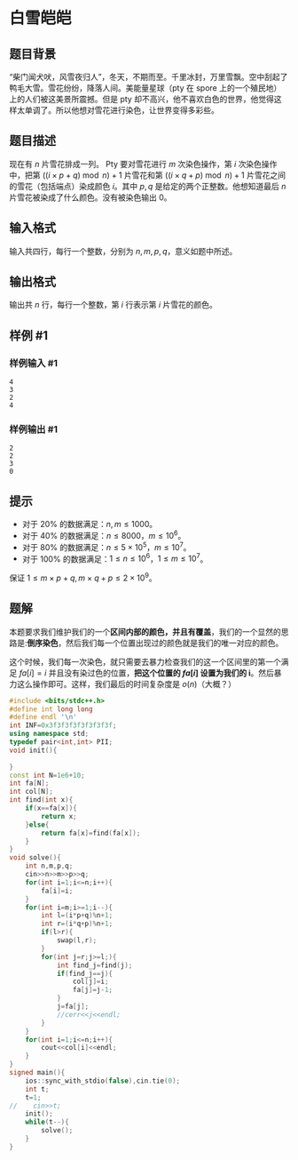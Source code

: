 # 白雪皑皑

## 题目背景

“柴门闻犬吠，风雪夜归人”，冬天，不期而至。千里冰封，万里雪飘。空中刮起了鸭毛大雪。雪花纷纷，降落人间。美能量星球（pty 在 spore 上的一个殖民地）上的人们被这美景所震撼。但是 pty 却不高兴，他不喜欢白色的世界，他觉得这样太单调了。所以他想对雪花进行染色，让世界变得多彩些。

## 题目描述

现在有 $n$ 片雪花排成一列。 Pty 要对雪花进行 $m$ 次染色操作，第 $i$ 次染色操作中，把第 $((i\times p+q)\bmod n)+1$ 片雪花和第 $((i\times q+p)\bmod n)+1$ 片雪花之间的雪花（包括端点）染成颜色 $i$。其中 $p,q$ 是给定的两个正整数。他想知道最后 $n$ 片雪花被染成了什么颜色。没有被染色输出 $0$。

## 输入格式

输入共四行，每行一个整数，分别为 $n,m,p,q$，意义如题中所述。

## 输出格式

输出共 $n$ 行，每行一个整数，第 $i$ 行表示第 $i$ 片雪花的颜色。

## 样例 #1

### 样例输入 #1

```
4
3
2
4
```

### 样例输出 #1

```
2
2
3
0
```

## 提示

- 对于 $20\%$ 的数据满足：$n,m\leq 1000$。
- 对于 $40\%$ 的数据满足：$n\leq 8000$，$m\leq 10^6$。
- 对于 $80\%$ 的数据满足：$n\leq 5\times 10^5$，$m\leq 10^7$。
- 对于 $100\%$ 的数据满足：$1\leq n\leq 10^6$，$1\leq m\leq 10^7$。

保证 $1\leq m\times p+q,m\times q+p\leq 2\times 10^9$。

## 题解
本题要求我们维护我们的一个**区间内部的颜色，并且有覆盖**，我们的一个显然的思路是:**倒序染色**，然后我们每一个位置出现过的颜色就是我们的唯一对应的颜色。

这个时候，我们每一次染色，就只需要去暴力检查我们的这一个区间里的第一个满足 $fa[i]=i$ 并且没有染过色的位置，**把这个位置的 $fa[i]$ 设置为我们的 i**。然后暴力这么操作即可。这样，我们最后的时间复杂度是 $o(n)$（大概？）

```cpp
#include <bits/stdc++.h>
#define int long long
#define endl '\n'
int INF=0x3f3f3f3f3f3f3f3f;
using namespace std;
typedef pair<int,int> PII;
void init(){
    
}
const int N=1e6+10;
int fa[N];
int col[N];
int find(int x){
    if(x==fa[x]){
        return x;
    }else{
        return fa[x]=find(fa[x]);
    }
}
void solve(){
    int n,m,p,q;
    cin>>n>>m>>p>>q;
    for(int i=1;i<=n;i++){
        fa[i]=i;
    }
    for(int i=m;i>=1;i--){
        int l=(i*p+q)%n+1;
        int r=(i*q+p)%n+1;
        if(l>r){
            swap(l,r);
        }
        for(int j=r;j>=l;){
            int find_j=find(j);
            if(find_j==j){
                col[j]=i;
                fa[j]=j-1;
            }
            j=fa[j];
            //cerr<<j<<endl;
        }
    }
    for(int i=1;i<=n;i++){
        cout<<col[i]<<endl;
    }
}
signed main(){
    ios::sync_with_stdio(false),cin.tie(0);
    int t;
    t=1;
//    cin>>t;
    init();
    while(t--){
        solve();
    }
}
```